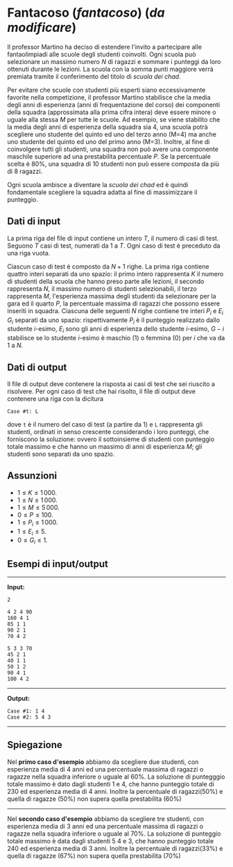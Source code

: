 # Fantacoso (*fantacoso*) (*da modificare*)

Il professor Martino ha deciso di estendere l'invito a partecipare alle fantaolimpiadi alle scuole degli studenti coinvolti. Ogni scuola può selezionare un massimo numero $N$ di ragazzi e sommare i punteggi da loro ottenuti durante le lezioni. La scuola con la somma punti maggiore verrà premiata tramite il conferimento del titolo di *scuola dei chad*.

Per evitare che scuole con studenti più esperti siano eccessivamente favorite nella competizione, il professor Martino stabilisce che la media degli anni di esperienza (anni di frequentazione del corso) dei componenti della squadra (approssimata alla prima cifra intera) deve essere minore o uguale alla stessa $M$ per tutte le scuole. Ad esempio, se viene stabilito che la media degli anni di esperienza della squadra sia $4$, una scuola potrà scegliere uno studente del quinto ed uno del terzo anno (M=4) ma anche uno studente del quinto ed uno del primo anno (M=3).
Inoltre, al fine di coinvolgere tutti gli studenti, una squadra non può avere una componente maschile superiore ad una prestabilita percentuale $P$. Se la percentuale scelta è 80%, una squadra di 10 studenti non può essere composta da più di 8 ragazzi.

Ogni scuola ambisce a diventare la *scuola dei chad* ed è quindi fondamentale scegliere la squadra adatta al fine di massimizzare il punteggio.

## Dati di input

La prima riga del file di input contiene un intero $T$, il numero di casi di test. Seguono $T$ casi di test, numerati da $1$ a $T$. Ogni caso di test è preceduto da una riga vuota.

Ciascun caso di test è composto da $N+1$ righe. La prima riga contiene quattro interi separati da uno spazio: il primo intero rappresenta $K$ il numero di studenti della scuola che hanno preso parte alle lezioni, il secondo rappresenta $N$, il massimo numero di studenti selezionabili, il terzo rappresenta $M$, l'esperienza massima degli studenti da selezionare per la gara ed il quarto $P$, la percentuale massima di ragazzi che possono essere inseriti in squadra. Ciascuna delle seguenti $N$ righe contiene tre interi $P_i$ e $E_i$ $G_i$ separati da uno spazio: rispettivamente $P_i$ è il punteggio realizzato dallo studente $i$-esimo, $E_i$ sono gli anni di esperienza dello studente $i$-esimo, $G-i$ stabilisce se lo studente $i$-esimo è maschio (1) o femmina (0) per $i$ che va da $1$ a $N$.  

## Dati di output

Il file di output deve contenere la risposta ai casi di test che sei riuscito a risolvere. Per ogni caso di test che hai risolto, il file di output deve contenere una riga con la dicitura

```
Case #t: L
```

dove `t` è il numero del caso di test (a partire da $1$) e `L` rappresenta gli studenti, ordinati in senso crescente considerando i loro punteggi, che forniscono la soluzione: ovvero il sottoinsieme di studenti con punteggio totale massimo e che hanno un massimo di anni di esperienza $M$; gli studenti sono separati da uno spazio.  

## Assunzioni

- $1 \le K \le 1\,000$.
- $1 \le N \le 1\,000$.
- $1 \le M \le 5\,000$.
- $0 \le P \le 100$.
- $1 \le P_i \le 1\,000$.
- $1 \le E_i \le 5$.
- $0 \le G_i \le 1$.


## Esempi di input/output

---

**Input:**

```
2

4 2 4 90
160 4 1
85 1 1
90 2 1
70 4 2

5 3 3 70
45 2 1
40 1 1
50 1 2
90 4 1
100 4 2
```

---

**Output:**

```
Case #1: 1 4
Case #2: 5 4 3
```

---

## Spiegazione

Nel **primo caso d'esempio** abbiamo da scegliere due studenti, con esperienza media di 4 anni ed una percentuale massima di ragazzi o ragazze nella squadra inferiore o uguale al 60%. La soluzione di puntegggio totale massimo è dato dagli studenti 1 e 4, che hanno punteggio totale di 230 ed esperienza media di 4 anni. Inoltre la percentuale di ragazzi(50%) e quella di ragazze (50%) non supera quella prestabilita (60%)


---

Nel **secondo caso d'esempio** abbiamo da scegliere tre studenti, con esperienza media di 3 anni ed una percentuale massima di ragazzi o ragazze nella squadra inferiore o uguale al 70%. La soluzione di punteggio totale massimo è data dagli studenti 5 4 e 3, che hanno punteggio totale 240 ed esperienza media di 3 anni. Inoltre la percentuale di ragazzi(33%) e quella di ragazze (67%) non supera quella prestabilita (70%)
